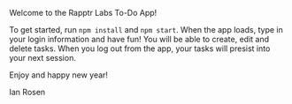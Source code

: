 Welcome to the Rapptr Labs To-Do App!

To get started, run `npm install` and `npm start`. When the app loads, type in your login information and have fun! You will be able to create, edit and delete tasks. When you log out from the app, your tasks will presist into your next session.

Enjoy and happy new year!

Ian Rosen